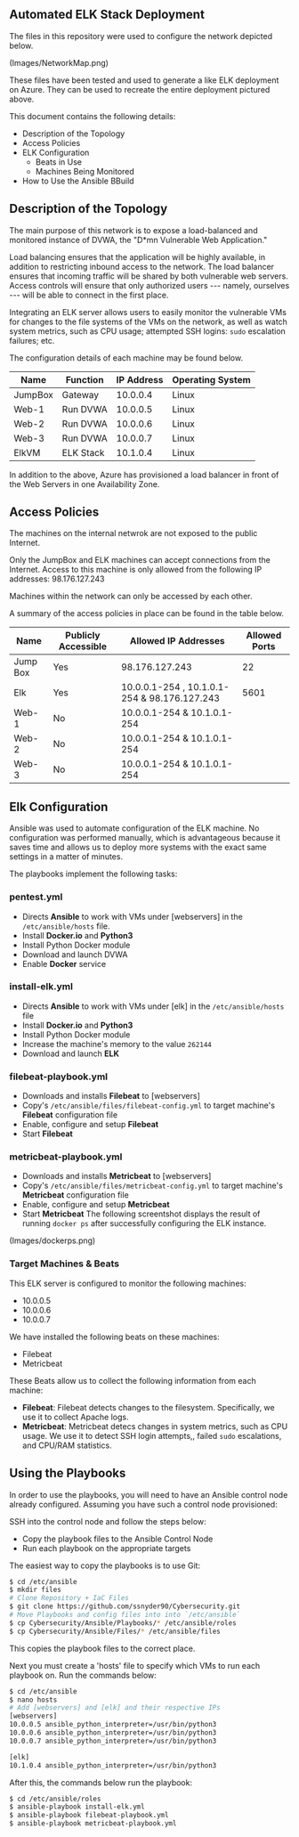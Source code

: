## Automated ELK Stack Deployment

The files in this repository were used to configure the network depicted below.

(Images/NetworkMap.png)

These files have been tested and used to generate a like ELK deployment on Azure. They can be used to recreate the entire deployment pictured above.

This document contains the following details:
- Description of the Topology
- Access Policies
- ELK Configuration
  - Beats in Use
  - Machines Being Monitored
- How to Use the Ansible BBuild


## Description of the Topology

The main purpose of this network is to expose a load-balanced and monitored instance of DVWA, the "D*mn Vulnerable Web Application."

Load balancing ensures that the application will be highly available, in addition to restricting inbound access to the network. The load balancer ensures that incoming traffic will be shared by both vulnerable web servers. Access controls will ensure that only authorized users --- namely, ourselves --- will be able to connect in the first place.

Integrating an ELK server allows users to easily monitor the vulnerable VMs for changes to the file systems of the VMs on the network, as well as watch system metrics, such as CPU usage; attempted SSH logins: ```sudo``` escalation failures; etc.

The configuration details of each machine may be found below.

| Name    | Function  | IP Address | Operating System |
|---------|-----------|------------|------------------|
| JumpBox | Gateway   | 10.0.0.4   | Linux            |
| Web-1   | Run DVWA  | 10.0.0.5   | Linux            |
| Web-2   | Run DVWA  | 10.0.0.6   | Linux            |
| Web-3   | Run DVWA  | 10.0.0.7   | Linux            |
| ElkVM   | ELK Stack | 10.1.0.4   | Linux            |

In addition to the above, Azure has provisioned a load balancer in front of the Web Servers in one Availability Zone.

## Access Policies

The machines on the internal netwrok are not exposed to the public Internet.

Only the JumpBox and ELK machines can accept connections from the Internet. Access to this machine is only allowed from the following IP addresses: 98.176.127.243

Machines within the network can only be accessed by each other.

A summary of the access policies in place can be found in the table below.

| Name     | Publicly Accessible | Allowed IP Addresses                         | Allowed Ports |
|----------|---------------------|----------------------------------------------|---------------|
| Jump Box |         Yes         |                98.176.127.243                |       22      |
| Elk      |         Yes         | 10.0.0.1-254 , 10.1.0.1-254 & 98.176.127.243 |      5601     |
| Web-1    |          No         |          10.0.0.1-254 & 10.1.0.1-254         |               |
| Web-2    |          No         |          10.0.0.1-254 & 10.1.0.1-254         |               |
| Web-3    |          No         |          10.0.0.1-254 & 10.1.0.1-254         |               |

## Elk Configuration

Ansible was used to automate configuration of the ELK machine. No configuration was performed manually, which is advantageous because it saves time and allows us to deploy more systems with the exact same settings in a matter of minutes.

The playbooks implement the following tasks:

### pentest.yml

- Directs **Ansible** to work with VMs under [webservers] in the `/etc/ansible/hosts` file.
- Install **Docker.io** and **Python3**
- Install Python Docker module
- Download and launch DVWA
- Enable **Docker** service

### install-elk.yml

- Directs **Ansible** to work with VMs under [elk] in the `/etc/ansible/hosts` file
- Install **Docker.io** and **Python3**
- Install Python Docker module
- Increase the machine's memory to the value `262144`
- Download and launch **ELK**

### filebeat-playbook.yml

- Downloads and installs **Filebeat** to [webservers]
- Copy's `/etc/ansible/files/filebeat-config.yml` to target machine's **Filebeat** configuration file
- Enable, configure and setup **Filebeat**
- Start **Filebeat**

### metricbeat-playbook.yml

- Downloads and installs **Metricbeat** to [webservers]
- Copy's `/etc/ansible/files/metricbeat-config.yml` to target machine's **Metricbeat** configuration file
- Enable, configure and setup **Metricbeat**
- Start **Metricbeat**
The following screentshot displays the result of running `docker ps` after successfully configuring the ELK instance.

(Images/dockerps.png)

### Target Machines & Beats
This ELK server is configured to monitor the following machines:
- 10.0.0.5
- 10.0.0.6
- 10.0.0.7

We have installed the following beats on these machines:
- Filebeat
- Metricbeat

These Beats allow us to collect the following information from each machine:
- **Filebeat**: Filebeat detects changes to the filesystem. Specifically, we use it to collect Apache logs.
- **Metricbeat**: Metricbeat detecs changes in system metrics, such as CPU usage. We use it to detect SSH login attempts,, failed `sudo` escalations, and CPU/RAM statistics.

## Using the Playbooks
In order to use the playbooks, you will need to have an Ansible control node already configured. Assuming you have such a control node provisioned:

SSH into the control node and follow the steps below:
- Copy the playbook files to the Ansible Control Node
- Run each playbook on the appropriate targets

The easiest way to copy the playbooks is to use Git:
``` bash
$ cd /etc/ansible
$ mkdir files
# Clone Repository + IaC Files
$ git clone https://github.com/ssnyder90/Cybersecurity.git
# Move Playbooks and config files into into `/etc/ansible`
$ cp Cybersecurity/Ansible/Playbooks/* /etc/ansible/roles
$ cp Cybersecurity/Ansible/Files/* /etc/ansible/files
```

This copies the playbook files to the correct place.

Next you must create a 'hosts' file to specify which VMs to run each playbook on. Run the commands below:

```bash
$ cd /etc/ansible
$ nano hosts
# Add [webservers] and [elk] and their respective IPs
[webservers]
10.0.0.5 ansible_python_interpreter=/usr/bin/python3
10.0.0.6 ansible_python_interpreter=/usr/bin/python3
10.0.0.7 ansible_python_interpreter=/usr/bin/python3

[elk]
10.1.0.4 ansible_python_interpreter=/usr/bin/python3
```

After this, the commands below run the playbook:

```bash
$ cd /etc/ansible/roles
$ ansible-playbook install-elk.yml
$ ansible-playbook filebeat-playbook.yml
$ ansible-playbook metricbeat-playbook.yml